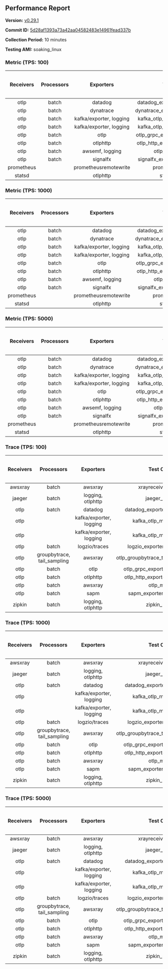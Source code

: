 ## Performance Report

**Version:** [v0.29.1](https://github.com/aws-observability/aws-otel-collector/releases/tag/v0.29.1)

**Commit ID:** [5d28af1393a73a42aa04582483e14961fead337b](https://github.com/aws-observability/aws-otel-collector/commit/5d28af1393a73a42aa04582483e14961fead337b)

**Collection Period:** 10 minutes

**Testing AMI:** soaking_linux


### Metric (TPS: 100)
| Receivers | Processors | Exporters | Test Case | Data Type | Instance Type | Avg CPU Usage (Percent) | Avg Memory Usage (Megabytes) | Max CPU Usage (Percent) | Max Memory Usage (Megabytes) |
|:---------:|:----------:|:---------:|:---------:|:---------:|:-------------:|:-----------------------:|:----------------------------:|:-----------------------:|:----------------------------:|
| otlp | batch | datadog | datadog_exporter_metric_mock | otlp | m5.2xlarge | 0.05 | 73.17 | 0.20 | 73.72 |
| otlp | batch | dynatrace | dynatrace_exporter_metric_mock | otlp | m5.2xlarge | 0.04 | 70.41 | 0.20 | 70.59 |
| otlp | batch | kafka/exporter, logging | kafka_otlp_metric_mock_2_8_1 | otlp | m5.2xlarge | 0.06 | 77.14 | 0.20 | 78.01 |
| otlp | batch | kafka/exporter, logging | kafka_otlp_metric_mock_3_2_0 | otlp | m5.2xlarge | 0.06 | 75.43 | 0.20 | 76.58 |
| otlp | batch | otlp | otlp_grpc_exporter_metric_mock | otlp | m5.2xlarge | 0.04 | 72.39 | 0.10 | 73.17 |
| otlp | batch | otlphttp | otlp_http_exporter_metric_mock | otlp | m5.2xlarge | 0.04 | 72.49 | 0.20 | 73.06 |
| otlp | batch | awsemf, logging | otlp_metric_mock | otlp | m5.2xlarge | 0.03 | 72.21 | 0.20 | 72.40 |
| otlp | batch | signalfx | signalfx_exporter_metric_mock | otlp | m5.2xlarge | 0.04 | 71.56 | 0.20 | 71.94 |
| prometheus |  | prometheusremotewrite | prometheus_mock | prometheus | m5.2xlarge | 0.09 | 86.10 | 0.30 | 87.47 |
| statsd |  | otlphttp | statsd_mock | statsd | m5.2xlarge | 0.01 | 72.04 | 0.10 | 72.35 |

### Metric (TPS: 1000)
| Receivers | Processors | Exporters | Test Case | Data Type | Instance Type | Avg CPU Usage (Percent) | Avg Memory Usage (Megabytes) | Max CPU Usage (Percent) | Max Memory Usage (Megabytes) |
|:---------:|:----------:|:---------:|:---------:|:---------:|:-------------:|:-----------------------:|:----------------------------:|:-----------------------:|:----------------------------:|
| otlp | batch | datadog | datadog_exporter_metric_mock | otlp | m5.2xlarge | 0.05 | 73.48 | 0.20 | 74.22 |
| otlp | batch | dynatrace | dynatrace_exporter_metric_mock | otlp | m5.2xlarge | 0.03 | 72.04 | 0.10 | 72.12 |
| otlp | batch | kafka/exporter, logging | kafka_otlp_metric_mock_2_8_1 | otlp | m5.2xlarge | 0.15 | 79.69 | 0.30 | 80.06 |
| otlp | batch | kafka/exporter, logging | kafka_otlp_metric_mock_3_2_0 | otlp | m5.2xlarge | 0.17 | 76.19 | 0.30 | 78.00 |
| otlp | batch | otlp | otlp_grpc_exporter_metric_mock | otlp | m5.2xlarge | 0.03 | 71.06 | 0.10 | 71.14 |
| otlp | batch | otlphttp | otlp_http_exporter_metric_mock | otlp | m5.2xlarge | 0.04 | 70.60 | 0.10 | 70.72 |
| otlp | batch | awsemf, logging | otlp_metric_mock | otlp | m5.2xlarge | 0.04 | 70.81 | 0.20 | 71.07 |
| otlp | batch | signalfx | signalfx_exporter_metric_mock | otlp | m5.2xlarge | 0.04 | 72.11 | 0.10 | 72.34 |
| prometheus |  | prometheusremotewrite | prometheus_mock | prometheus | m5.2xlarge | 0.96 | 114.50 | 1.60 | 120.07 |
| statsd |  | otlphttp | statsd_mock | statsd | m5.2xlarge | 0.01 | 72.42 | 0.10 | 72.99 |

### Metric (TPS: 5000)
| Receivers | Processors | Exporters | Test Case | Data Type | Instance Type | Avg CPU Usage (Percent) | Avg Memory Usage (Megabytes) | Max CPU Usage (Percent) | Max Memory Usage (Megabytes) |
|:---------:|:----------:|:---------:|:---------:|:---------:|:-------------:|:-----------------------:|:----------------------------:|:-----------------------:|:----------------------------:|
| otlp | batch | datadog | datadog_exporter_metric_mock | otlp | m5.2xlarge | 0.05 | 73.66 | 0.20 | 74.10 |
| otlp | batch | dynatrace | dynatrace_exporter_metric_mock | otlp | m5.2xlarge | 0.03 | 71.08 | 0.10 | 71.16 |
| otlp | batch | kafka/exporter, logging | kafka_otlp_metric_mock_2_8_1 | otlp | m5.2xlarge | 0.05 | 77.28 | 0.10 | 78.44 |
| otlp | batch | kafka/exporter, logging | kafka_otlp_metric_mock_3_2_0 | otlp | m5.2xlarge | 0.05 | 76.25 | 0.20 | 77.47 |
| otlp | batch | otlp | otlp_grpc_exporter_metric_mock | otlp | m5.2xlarge | 0.04 | 72.52 | 0.20 | 73.24 |
| otlp | batch | otlphttp | otlp_http_exporter_metric_mock | otlp | m5.2xlarge | 0.03 | 71.65 | 0.20 | 71.89 |
| otlp | batch | awsemf, logging | otlp_metric_mock | otlp | m5.2xlarge | 0.03 | 72.39 | 0.20 | 72.92 |
| otlp | batch | signalfx | signalfx_exporter_metric_mock | otlp | m5.2xlarge | 0.04 | 72.48 | 0.20 | 72.61 |
| prometheus |  | prometheusremotewrite | prometheus_mock | prometheus | m5.2xlarge | 5.70 | 241.67 | 9.40 | 270.97 |
| statsd |  | otlphttp | statsd_mock | statsd | m5.2xlarge | 0.01 | 72.06 | 0.10 | 72.59 |

### Trace (TPS: 100)
| Receivers | Processors | Exporters | Test Case | Data Type | Instance Type | Avg CPU Usage (Percent) | Avg Memory Usage (Megabytes) | Max CPU Usage (Percent) | Max Memory Usage (Megabytes) |
|:---------:|:----------:|:---------:|:---------:|:---------:|:-------------:|:-----------------------:|:----------------------------:|:-----------------------:|:----------------------------:|
| awsxray | batch | awsxray | xrayreceiver_mock | xray | m5.2xlarge | 4.15 | 87.08 | 4.30 | 87.88 |
| jaeger | batch | logging, otlphttp | jaeger_mock | jaeger | m5.2xlarge | 3.13 | 91.91 | 12.00 | 94.93 |
| otlp | batch | datadog | datadog_exporter_trace_mock | otlp | m5.2xlarge | 4.32 | 91.50 | 5.20 | 93.06 |
| otlp |  | kafka/exporter, logging | kafka_otlp_mock_2_8_1 | otlp | m5.2xlarge | 6.72 | 91.63 | 7.30 | 92.20 |
| otlp |  | kafka/exporter, logging | kafka_otlp_mock_3_2_0 | otlp | m5.2xlarge | 5.87 | 93.56 | 8.20 | 93.95 |
| otlp | batch | logzio/traces | logzio_exporter_trace_mock | otlp | m5.2xlarge | 4.14 | 87.62 | 4.60 | 89.28 |
| otlp | groupbytrace, tail_sampling | awsxray | otlp_groupbytrace_tailsampling_mock | otlp | m5.2xlarge | 5.27 | 107.66 | 6.30 | 125.69 |
| otlp | batch | otlp | otlp_grpc_exporter_trace_mock | otlp | m5.2xlarge | 3.06 | 140.79 | 4.30 | 192.09 |
| otlp | batch | otlphttp | otlp_http_exporter_trace_mock | otlp | m5.2xlarge | 3.92 | 87.75 | 4.20 | 89.01 |
| otlp | batch | awsxray | otlp_mock | otlp | m5.2xlarge | 4.01 | 87.93 | 4.60 | 88.76 |
| otlp | batch | sapm | sapm_exporter_trace_mock | otlp | m5.2xlarge | 3.12 | 99.03 | 3.30 | 99.23 |
| zipkin | batch | logging, otlphttp | zipkin_mock | zipkin | m5.2xlarge | 4.88 | 92.06 | 17.00 | 94.54 |

### Trace (TPS: 1000)
| Receivers | Processors | Exporters | Test Case | Data Type | Instance Type | Avg CPU Usage (Percent) | Avg Memory Usage (Megabytes) | Max CPU Usage (Percent) | Max Memory Usage (Megabytes) |
|:---------:|:----------:|:---------:|:---------:|:---------:|:-------------:|:-----------------------:|:----------------------------:|:-----------------------:|:----------------------------:|
| awsxray | batch | awsxray | xrayreceiver_mock | xray | m5.2xlarge | 19.05 | 90.14 | 19.50 | 92.17 |
| jaeger | batch | logging, otlphttp | jaeger_mock | jaeger | m5.2xlarge | 25.14 | 156.92 | 40.90 | 181.01 |
| otlp | batch | datadog | datadog_exporter_trace_mock | otlp | m5.2xlarge | 29.38 | 99.56 | 31.10 | 101.83 |
| otlp |  | kafka/exporter, logging | kafka_otlp_mock_2_8_1 | otlp | m5.2xlarge | 53.46 | 93.41 | 60.80 | 95.75 |
| otlp |  | kafka/exporter, logging | kafka_otlp_mock_3_2_0 | otlp | m5.2xlarge | 47.77 | 93.18 | 56.10 | 93.99 |
| otlp | batch | logzio/traces | logzio_exporter_trace_mock | otlp | m5.2xlarge | 26.55 | 88.97 | 27.20 | 90.39 |
| otlp | groupbytrace, tail_sampling | awsxray | otlp_groupbytrace_tailsampling_mock | otlp | m5.2xlarge | 48.15 | 144.95 | 49.90 | 146.39 |
| otlp | batch | otlp | otlp_grpc_exporter_trace_mock | otlp | m5.2xlarge | 26.98 | 706.62 | 37.90 | 1182.12 |
| otlp | batch | otlphttp | otlp_http_exporter_trace_mock | otlp | m5.2xlarge | 27.47 | 88.00 | 28.60 | 90.02 |
| otlp | batch | awsxray | otlp_mock | otlp | m5.2xlarge | 27.80 | 87.61 | 29.20 | 89.96 |
| otlp | batch | sapm | sapm_exporter_trace_mock | otlp | m5.2xlarge | 23.68 | 100.29 | 24.20 | 101.04 |
| zipkin | batch | logging, otlphttp | zipkin_mock | zipkin | m5.2xlarge | 32.54 | 292.70 | 49.30 | 423.45 |

### Trace (TPS: 5000)
| Receivers | Processors | Exporters | Test Case | Data Type | Instance Type | Avg CPU Usage (Percent) | Avg Memory Usage (Megabytes) | Max CPU Usage (Percent) | Max Memory Usage (Megabytes) |
|:---------:|:----------:|:---------:|:---------:|:---------:|:-------------:|:-----------------------:|:----------------------------:|:-----------------------:|:----------------------------:|
| awsxray | batch | awsxray | xrayreceiver_mock | xray | m5.2xlarge | 26.46 | 102.92 | 27.60 | 109.47 |
| jaeger | batch | logging, otlphttp | jaeger_mock | jaeger | m5.2xlarge | 24.84 | 179.99 | 39.90 | 210.06 |
| otlp | batch | datadog | datadog_exporter_trace_mock | otlp | m5.2xlarge | 108.03 | 100.35 | 113.20 | 104.35 |
| otlp |  | kafka/exporter, logging | kafka_otlp_mock_2_8_1 | otlp | m5.2xlarge | 145.08 | 2129.68 | 208.41 | 3813.45 |
| otlp |  | kafka/exporter, logging | kafka_otlp_mock_3_2_0 | otlp | m5.2xlarge | 131.97 | 3847.33 | 220.99 | 7977.83 |
| otlp | batch | logzio/traces | logzio_exporter_trace_mock | otlp | m5.2xlarge | 101.81 | 91.77 | 108.91 | 93.88 |
| otlp | groupbytrace, tail_sampling | awsxray | otlp_groupbytrace_tailsampling_mock | otlp | m5.2xlarge | 176.91 | 191.90 | 182.11 | 195.14 |
| otlp | batch | otlp | otlp_grpc_exporter_trace_mock | otlp | m5.2xlarge | 90.73 | 3230.61 | 147.20 | 5657.66 |
| otlp | batch | otlphttp | otlp_http_exporter_trace_mock | otlp | m5.2xlarge | 89.60 | 88.88 | 93.80 | 90.91 |
| otlp | batch | awsxray | otlp_mock | otlp | m5.2xlarge | 104.98 | 16112.85 | 305.99 | 29075.97 |
| otlp | batch | sapm | sapm_exporter_trace_mock | otlp | m5.2xlarge | 91.21 | 103.52 | 101.61 | 104.66 |
| zipkin | batch | logging, otlphttp | zipkin_mock | zipkin | m5.2xlarge | 32.62 | 387.88 | 49.10 | 480.20 |
